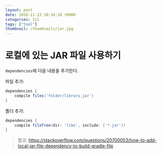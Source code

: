 ```yaml
---
layout: post
date: 2018-11-22 10:34:10 +0900
categories: til
tags: ["tool"]
thumbnail: /thumbnails/jar.jpg
---
```


# 로컬에 있는 JAR 파일 사용하기

`dependencies`에 다음 내용을 추가한다.

파일 추가:

```groovy
dependencies {
    compile files('folder/library.jar')
}
```

폴더 추가:

```groovy
dependencies {
    compile fileTree(dir: 'libs', include: ['*.jar'])
}
```

> 참고: <https://stackoverflow.com/questions/20700053/how-to-add-local-jar-file-dependency-to-build-gradle-file>
